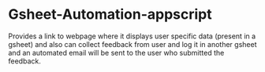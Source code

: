 # Gsheet-Automation-appscript
Provides a link to webpage where it displays user specific data (present in a gsheet) and also can collect feedback from user and log it in another gsheet and an automated email will be sent to the user who submitted the feedback.
